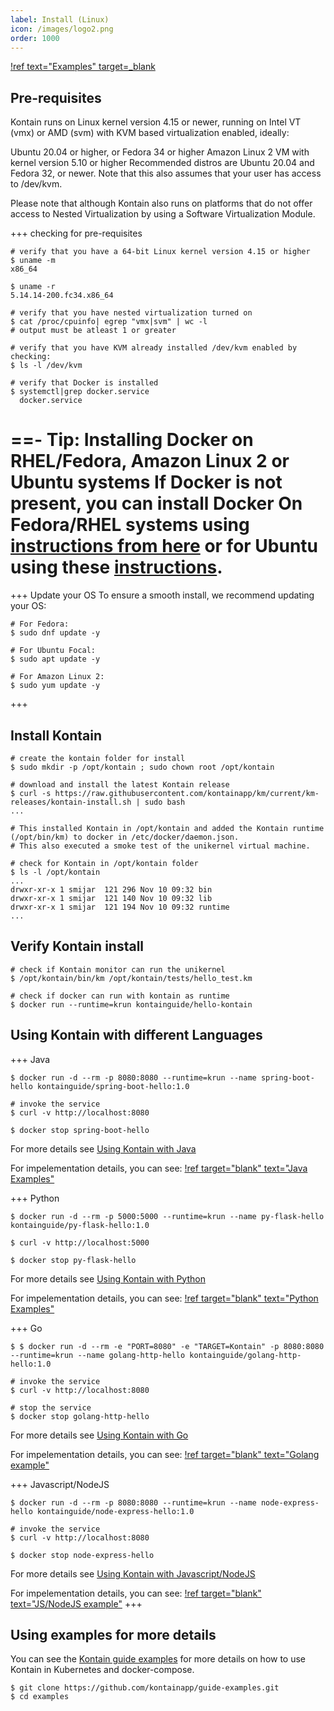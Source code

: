 ```yaml
---
label: Install (Linux)
icon: /images/logo2.png
order: 1000
---
```


[!ref text="Examples" target=_blank](https://github.com/kontainapp/guide-examples/)
## Pre-requisites
Kontain runs on Linux kernel version 4.15 or newer, running on Intel VT (vmx) or AMD (svm) with KVM based virtualization enabled, ideally:

Ubuntu 20.04 or higher, or
Fedora 34 or higher
Amazon Linux 2 VM with kernel version 5.10 or higher
Recommended distros are Ubuntu 20.04 and Fedora 32, or newer. Note that this also assumes that your user has access to /dev/kvm.

Please note that although Kontain also runs on platforms that do not offer access to Nested Virtualization by using a Software Virtualization Module.

+++ checking for pre-requisites
```shell
# verify that you have a 64-bit Linux kernel version 4.15 or higher
$ uname -m
x86_64

$ uname -r
5.14.14-200.fc34.x86_64

# verify that you have nested virtualization turned on
$ cat /proc/cpuinfo| egrep "vmx|svm" | wc -l
# output must be atleast 1 or greater

# verify that you have KVM already installed /dev/kvm enabled by checking:
$ ls -l /dev/kvm

# verify that Docker is installed
$ systemctl|grep docker.service
  docker.service
```

==- Tip: Installing Docker on RHEL/Fedora, Amazon Linux 2 or Ubuntu systems
If Docker is not present, you can install Docker On Fedora/RHEL systems using [instructions from here](https://developer.fedoraproject.org/tools/docker/docker-installation.html) or for Ubuntu using these [instructions](https://docs.docker.com/engine/install/ubuntu/).
===

+++ Update your OS
To ensure a smooth install, we recommend updating your OS:
```shell
# For Fedora:
$ sudo dnf update -y

# For Ubuntu Focal:
$ sudo apt update -y

# For Amazon Linux 2:
$ sudo yum update -y
```

+++

## Install Kontain
```shell
# create the kontain folder for install
$ sudo mkdir -p /opt/kontain ; sudo chown root /opt/kontain

# download and install the latest Kontain release
$ curl -s https://raw.githubusercontent.com/kontainapp/km/current/km-releases/kontain-install.sh | sudo bash
...

# This installed Kontain in /opt/kontain and added the Kontain runtime (/opt/bin/km) to docker in /etc/docker/daemon.json. 
# This also executed a smoke test of the unikernel virtual machine.

# check for Kontain in /opt/kontain folder
$ ls -l /opt/kontain
...
drwxr-xr-x 1 smijar  121 296 Nov 10 09:32 bin
drwxr-xr-x 1 smijar  121 140 Nov 10 09:32 lib
drwxr-xr-x 1 smijar  121 194 Nov 10 09:32 runtime
...
```

## Verify Kontain install
```shell
# check if Kontain monitor can run the unikernel
$ /opt/kontain/bin/km /opt/kontain/tests/hello_test.km

# check if docker can run with kontain as runtime
$ docker run --runtime=krun kontainguide/hello-kontain
```

## Using Kontain with different Languages
+++ Java
```shell
$ docker run -d --rm -p 8080:8080 --runtime=krun --name spring-boot-hello kontainguide/spring-boot-hello:1.0

# invoke the service
$ curl -v http://localhost:8080

$ docker stop spring-boot-hello
```

For more details see [Using Kontain with Java](/getting_started/java)

For impelementation details, you can see:
[!ref target="blank" text="Java Examples"](https://github.com/kontainapp/guide-examples/tree/master/examples/java)

+++ Python
```shell
$ docker run -d --rm -p 5000:5000 --runtime=krun --name py-flask-hello kontainguide/py-flask-hello:1.0

$ curl -v http://localhost:5000

$ docker stop py-flask-hello
```

For more details see [Using Kontain with Python](/getting_started/python)

For impelementation details, you can see:
[!ref target="blank" text="Python Examples"](https://github.com/kontainapp/guide-examples/tree/master/examples/python)

+++ Go
```shell
$ $ docker run -d --rm -e "PORT=8080" -e "TARGET=Kontain" -p 8080:8080 --runtime=krun --name golang-http-hello kontainguide/golang-http-hello:1.0

# invoke the service
$ curl -v http://localhost:8080

# stop the service
$ docker stop golang-http-hello
```

For more details see [Using Kontain with Go](/getting_started/golang)

For impelementation details, you can see:
[!ref target="blank" text="Golang example"](https://github.com/kontainapp/guide-examples/tree/master/examples/go/golang-http-hello)

+++ Javascript/NodeJS
```shell
$ docker run -d --rm -p 8080:8080 --runtime=krun --name node-express-hello kontainguide/node-express-hello:1.0

# invoke the service
$ curl -v http://localhost:8080

$ docker stop node-express-hello
```

For more details see [Using Kontain with Javascript/NodeJS](/getting_started/javascript)

For impelementation details, you can see:
[!ref target="blank" text="JS/NodeJS example"](https://github.com/kontainapp/guide-examples/tree/master/examples/js/node-express-hello)
+++

## Using examples for more details
You can see the [Kontain guide examples](https://github.com/kontainapp/guide-examples) for more details on how to use Kontain in Kubernetes and docker-compose.

```shell
$ git clone https://github.com/kontainapp/guide-examples.git
$ cd examples
````